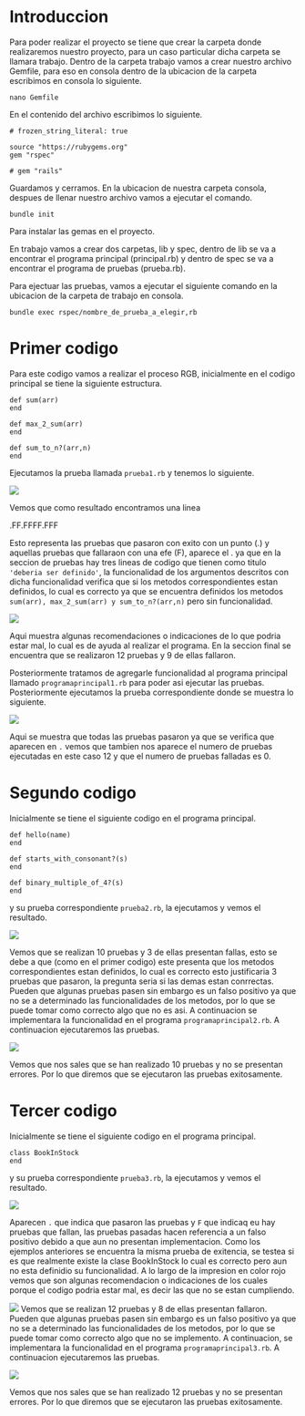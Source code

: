 # Introduccion
Para poder realizar el proyecto se tiene que crear la carpeta donde realizaremos nuestro proyecto, para un caso particular dicha carpeta se llamara trabajo. Dentro de la carpeta trabajo vamos a crear nuestro archivo Gemfile, para eso en consola dentro de la ubicacion de la carpeta escribimos en consola lo siguiente.

```
nano Gemfile
```
En el contenido del archivo escribimos lo siguiente.
```
# frozen_string_literal: true

source "https://rubygems.org"
gem "rspec"

# gem "rails"
```
Guardamos y cerramos. En la ubicacion de nuestra carpeta consola, despues de llenar nuestro archivo vamos a ejecutar el comando.
```
bundle init
```
Para instalar las gemas en el proyecto.

En trabajo vamos a crear dos carpetas, lib y spec, dentro de lib se va a encontrar el programa principal (principal.rb) y dentro de spec se va a encontrar el programa de pruebas (prueba.rb).

Para ejectuar las pruebas, vamos a ejecutar el siguiente comando en la ubicacion de la carpeta de trabajo en consola.
```
bundle exec rspec/nombre_de_prueba_a_elegir,rb
```

# Primer codigo
Para este codigo vamos a realizar el proceso RGB, inicialmente en el codigo principal se tiene la siguiente estructura.
```
def sum(arr)
end

def max_2_sum(arr)
end

def sum_to_n?(arr,n)
end
```
Ejecutamos la prueba llamada ```prueba1.rb``` y tenemos lo siguiente.

![](https://github.com/Kinartb/CC3S2/blob/main/HolaRuby/imagenesholarubi/holarubi1.png)

Vemos que como resultado encontramos una linea

.FF.FFFF.FFF

Esto representa las pruebas que pasaron con exito con un punto (.) y aquellas pruebas que fallaraon con una efe (F), aparece el . ya que en la seccion de pruebas hay tres lineas de codigo que tienen como titulo ```'deberia ser definido'```, la funcionalidad de los argumentos descritos con dicha funcionalidad verifica que si los metodos correspondientes estan definidos, lo cual es correcto ya que se encuentra definidos los metodos ```sum(arr), max_2_sum(arr) y sum_to_n?(arr,n)``` pero sin funcionalidad.

![](https://github.com/Kinartb/CC3S2/blob/main/HolaRuby/imagenesholarubi/holarubi2.png)

Aqui muestra algunas recomendaciones o indicaciones de lo que podria estar mal, lo cual es de ayuda al realizar el programa. En la seccion final se encuentra que se realizaron 12 pruebas y 9 de ellas fallaron.

Posteriormente tratamos de agregarle funcionalidad al programa principal llamado ```programaprincipal1.rb``` para poder asi ejecutar las pruebas. Posteriormente ejecutamos la prueba correspondiente donde se muestra lo siguiente.

![](https://github.com/Kinartb/CC3S2/blob/main/HolaRuby/imagenesholarubi/holarubi3.png)

Aqui se muestra que todas las pruebas pasaron ya que se verifica que aparecen en ```.``` vemos que tambien nos aparece el numero de pruebas ejecutadas en este caso 12 y que el numero de pruebas falladas es 0.

# Segundo codigo

Inicialmente se tiene el siguiente codigo en el programa principal.

```
def hello(name)
end

def starts_with_consonant?(s)
end

def binary_multiple_of_4?(s)
end
```
y su prueba correspondiente ```prueba2.rb```, la ejecutamos y vemos el resultado.

![](https://github.com/Kinartb/CC3S2/blob/main/HolaRuby/imagenesholarubi/holarubi4.png)

Vemos que se realizan 10 pruebas y 3 de ellas presentan fallas, esto se debe a que (como en el primer codigo) este presenta que los metodos correspondientes estan definidos, lo cual es correcto esto justificaria 3 pruebas que pasaron, la pregunta seria si las demas estan conrrectas. Pueden que algunas pruebas pasen sin embargo es un falso positivo ya que no se a determinado las funcionalidades de los metodos, por lo que se puede tomar como correcto algo que no es asi. A continuacion se implementara la funcionalidad en el programa ```programaprincipal2.rb```. A continuacion ejecutaremos las pruebas.

![](https://github.com/Kinartb/CC3S2/blob/main/HolaRuby/imagenesholarubi/holarubi5.png)

Vemos que nos sales que se han realizado 10 pruebas y no se presentan errores. Por lo que diremos que se ejecutaron las pruebas exitosamente.

# Tercer codigo

Inicialmente se tiene el siguiente codigo en el programa principal.

```
class BookInStock
end
```
y su prueba correspondiente ```prueba3.rb```, la ejecutamos y vemos el resultado.

![](https://github.com/Kinartb/CC3S2/blob/main/HolaRuby/imagenesholarubi/holarubi7.png)

Aparecen ```.``` que indica que pasaron las pruebas y ```F``` que indicaq eu hay pruebas que fallan, las pruebas pasadas hacen referencia a un falso positivo debido a que aun no presentan implementacion. Como los ejemplos anteriores se encuentra la misma prueba de exitencia, se testea si es que realmente existe la clase BookInStock lo cual es correcto pero aun no esta definidio su funcionalidad. A lo largo de la impresion en color rojo vemos que son algunas recomendacion o indicaciones de los cuales porque el codigo podria estar mal, es decir las que no se estan cumpliendo.

![](https://github.com/Kinartb/CC3S2/blob/main/HolaRuby/imagenesholarubi/holarubi8.png)
Vemos que se realizan 12 pruebas y 8 de ellas presentan fallaron. Pueden que algunas pruebas pasen sin embargo es un falso positivo ya que no se a determinado las funcionalidades de los metodos, por lo que se puede tomar como correcto algo que no se implemento. A continuacion, se implementara la funcionalidad en el programa ```programaprincipal3.rb```. A continuacion ejecutaremos las pruebas.

![](https://github.com/Kinartb/CC3S2/blob/main/HolaRuby/imagenesholarubi/holarubi9.png)

Vemos que nos sales que se han realizado 12 pruebas y no se presentan errores. Por lo que diremos que se ejecutaron las pruebas exitosamente.


